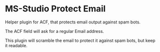 # MS-Studio Protect Email

Helper plugin for ACF, that protects email output against spam bots.

The ACF field will ask for a regular Email address.

This plugin will scramble the email to protect it against spam bots, but keep it readable.
